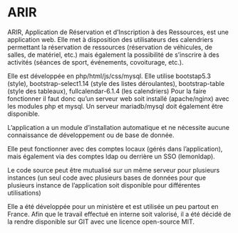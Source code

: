 # ARIR


ARIR, Application de Réservation et d’Inscription à des Ressources, est une application web. Elle met à disposition des utilisateurs des calendriers permettant la réservation de ressources (réservation de véhicules, de salles, de matériel, etc.) mais également la possibilité de s’inscrire à des activités (séances de sport, événements, covoiturage, etc.).

Elle est développée en php/html/js/css/mysql. Elle utilise bootstap5.3 (style), bootstrap-select1.14 (style des listes déroulantes), bootstrap-table (style des tableaux), fullcalendar-6.1.4 (les calendriers) Pour la faire fonctionner il faut donc qu’un serveur web soit installé (apache/nginx) avec les modules php et mysql. Un serveur mariadb/mysql doit également être disponible.

L’application a un module d’installation automatique et ne nécessite aucune connaissance de développement ou de base de donnée.

Elle peut fonctionner avec des comptes locaux (gérés dans l’application), mais également via des comptes ldap ou derrière un SSO (lemonldap).

Le code source peut être mutualisé sur un même serveur pour plusieurs instances (un seul code avec plusieurs bases de données pour que plusieurs instance de l’application soit disponible pour différentes utilisations)

Elle a été développée pour un ministère et est utilisée un peu partout en France. Afin que le travail effectué en interne soit valorisé, il a été décidé de la rendre disponible sur GIT avec une licence open-source MIT.
